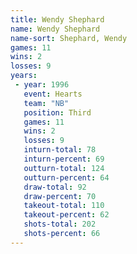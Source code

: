 ```yaml
---
title: Wendy Shephard
name: Wendy Shephard
name-sort: Shephard, Wendy
games: 11
wins: 2
losses: 9
years:
 - year: 1996
   event: Hearts
   team: "NB"
   position: Third
   games: 11
   wins: 2
   losses: 9
   inturn-total: 78
   inturn-percent: 69
   outturn-total: 124
   outturn-percent: 64
   draw-total: 92
   draw-percent: 70
   takeout-total: 110
   takeout-percent: 62
   shots-total: 202
   shots-percent: 66
---
```

